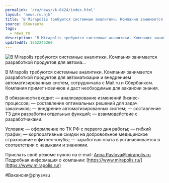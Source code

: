 ```yaml
---
permalink: '/ru/news/vk-6424/index.html'
layout: 'news.ru.njk'
title: 'В Mirapolis требуются системные аналитики. Компания занимается разработкой продуктов для автома'
source: ВКонтакте
tags:
  - news_ru
description: 'В Mirapolis требуются системные аналитики. Компания занимается разработкой продуктов для автома…'
updatedAt: 1562245260
---
```

![В Mirapolis требуются системные аналитики. Компания занимается разработкой продуктов для автома…](https://sun9-5.userapi.com/impf/c856032/v856032156/8a199/YgAQCkanLEw.jpg?size=1280x854&quality=96&sign=1da6a17fa3e73feecbe9caabd47cad67&c_uniq_tag=VHDa3K5w_BsW-xDKxVoKGoS3A-rsv5RHU12zLR0cjos&type=album)

В Mirapolis требуются системные аналитики. Компания занимается разработкой продуктов для автоматизации и внедрением автоматизированных систем, сотрудничала с Mail.ru и Сбербанком. Компания примет новичков и даст необходимые для вакансии знания.

В обязанности входит:
— анализирование изменений бизнес-процессов;
— составление оптимальных решений для задач заказчиков;
— внедрение автоматизированных систем;
— составление ТЗ для разработки отдельных функций;
— взаимодействие с разработчиками.

Условия:
— оформление по ТК РФ с первого дня работы;
— гибкий график;
— корпоративные скидки на добровольное медицинское страхование и фитнес-клубы;
— заработная плата в устанавливается в соответствии с навыками и знаниями.

Прислать своё резюме нужно на e-mail: Anna.Pavlova@mirapolis.ru
Подробная информация о компании: [https://www.mirapolis.ru/](https://www.mirapolis.ru/)

#Вакансия@physvsu
